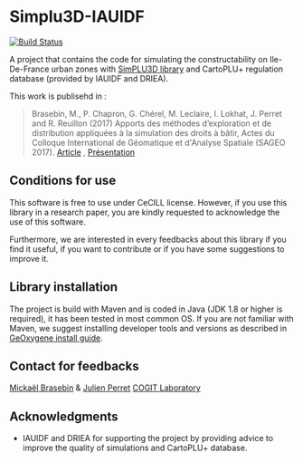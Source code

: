 # Simplu3D-IAUIDF

[![Build Status](https://travis-ci.org/SimPLU3D/simplu3D-iauidf.svg?branch=master)](https://travis-ci.org/SimPLU3D/simplu3D-iauidf)

A project that contains the code for simulating the constructability on Ile-De-France urban zones with  [SimPLU3D library](https://simplu3d.github.io/) and CartoPLU+ regulation database (provided by IAUIDF and DRIEA).

This work is publisehd in :
> Brasebin, M., P. Chapron, G. Chérel, M. Leclaire, I. Lokhat, J. Perret and R. Reuillon (2017) Apports des méthodes d’exploration et de distribution appliquées à la simulation des droits à bâtir, Actes du Colloque International de Géomatique et d'Analyse Spatiale (SAGEO 2017). [Article](https://mbrasebin.github.io/publications/2017-Sageo.pdf) , [Présentation](https://mbrasebin.github.io/presentations/2017-SAGEO.pdf)


Conditions for use
---------------------
This software is free to use under CeCILL license. However, if you use this library in a research paper, you are kindly requested to acknowledge the use of this software.

Furthermore, we are interested in every feedbacks about this library if you find it useful, if you want to contribute or if you have some suggestions to improve it.

Library installation
---------------------
The project is build with Maven and is coded in Java (JDK 1.8 or higher is required), it has been tested in most common OS. If you are not familiar with Maven, we suggest installing developer tools and versions as described in [GeOxygene install guide](http://ignf.github.io/geoxygene/documentation/developer/install.html).

Contact for feedbacks
---------------------
[Mickaël Brasebin](http://recherche.ign.fr/labos/cogit/cv.php?nom=Brasebin) & [Julien Perret](http://recherche.ign.fr/labos/cogit/cv.php?prenom=Julien&nom=Perret)
[COGIT Laboratory](http://recherche.ign.fr/labos/cogit/accueilCOGIT.php)


Acknowledgments
---------------------

+ IAUIDF and DRIEA for supporting the project by providing advice to improve the quality of simulations and CartoPLU+ database.
